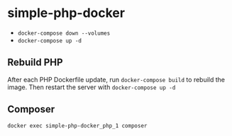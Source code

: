 # simple-php-docker

- `docker-compose down --volumes`
- `docker-compose up -d`

## Rebuild PHP

After each PHP Dockerfile update, run `docker-compose build` to rebuild the image.
Then restart the server with `docker-compose up -d`

## Composer

`docker exec simple-php-docker_php_1 composer`

